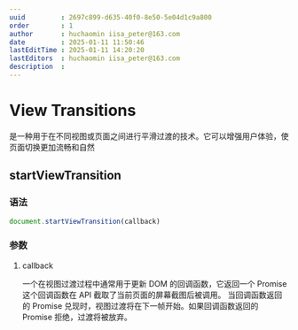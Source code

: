 ```yaml
---
uuid         : 2697c899-d635-40f0-8e50-5e04d1c9a800
order        : 1
author       : huchaomin iisa_peter@163.com
date         : 2025-01-11 11:50:46
lastEditTime : 2025-01-11 14:20:20
lastEditors  : huchaomin iisa_peter@163.com
description  :
---
```

# View Transitions

<script setup lang="ts">
import Demo from './Demo.vue'
</script>
是一种用于在不同视图或页面之间进行平滑过渡的技术。它可以增强用户体验，使页面切换更加流畅和自然

## startViewTransition

### 语法

```ts
document.startViewTransition(callback)
```

### 参数

1. callback

    一个在视图过渡过程中通常用于更新 DOM 的回调函数，它返回一个 Promise
    这个回调函数在 API 截取了当前页面的屏幕截图后被调用。
    当回调函数返回的 Promise 兑现时，视图过渡将在下一帧开始。如果回调函数返回的 Promise 拒绝，过渡将被放弃。

<demo vue="./Demo.vue" />
